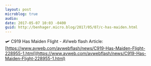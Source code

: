 ```yaml
---
layout: post
microblog: true
audio: 
date: 2017-05-07 10:03 -0400
guid: http://benhager.micro.blog/2017/05/07/c-has-maiden.html
---
```

🛩 C919 Has Maiden Flight - AVweb flash Article: [https://www.avweb.com/avwebflash/news/C919-Has-Maiden-Flight-228955-1.html](https://www.avweb.com/avwebflash/news/C919-Has-Maiden-Flight-228955-1.html)
